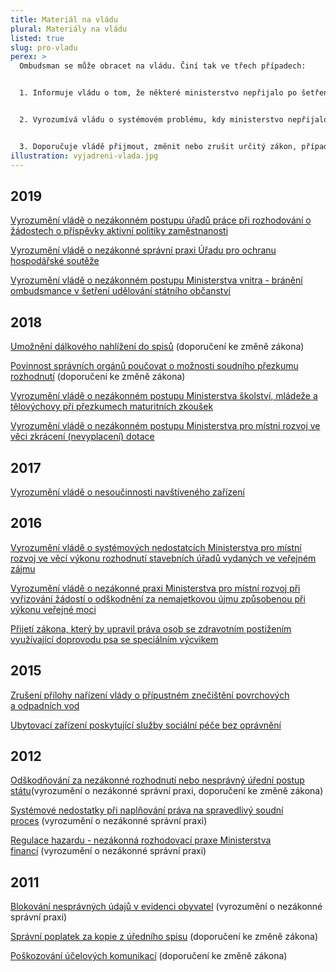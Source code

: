 ```yaml
---
title: Materiál na vládu
plural: Materiály na vládu
listed: true
slug: pro-vladu
perex: >
  Ombudsman se může obracet na vládu. Činí tak ve třech případech:


  1. Informuje vládu o tom, že některé ministerstvo nepřijalo po šetření ombudsmana dostatečná opatření k nápravě konkrétního pochybení.


  2. Vyrozumívá vládu o systémovém problému, kdy ministerstvo nepřijalo dostatečná opatření k nápravě obecné nezákonné správní praxe. Vládu pak ombudsman žádá, aby uložila ministrovi správní praxi změnit.


  3. Doporučuje vládě přijmout, změnit nebo zrušit určitý zákon, případně nařízení nebo usnesení vlády. Vládu pak ombudsman žádá, aby zavázala příslušné ministerstvo k potřebným legislativním pracím.
illustration: vyjadreni-vlada.jpg
---
```


<h2>2019
</h2>
<p>
<a href="/aktualne/tiskove-zpravy-2019/ombudsmanka-zada-vladu-o-zajisteni-zakonneho-postupu-uradu-prace/" target="_blank">Vyrozumění vládě o nezákonném postupu úřadů práce při rozhodování o žádostech o příspěvky aktivní politiky zaměstnanosti</a>
</p>
<p>
<a href="/aktualne/tiskove-zpravy-2019/nezaplatite-li-10-000-kc-uohs-ani-nezakonna-verejna-zakazka-nezajima-ombudsmanka-to-chce/" target="_blank">Vyrozumění vládě o nezákonné správní praxi Úřadu pro ochranu hospodářské soutěže</a>
</p>
<p>
<a href="/aktualne/tiskove-zpravy-2019/ministr-vnitra-brani-ombudsmance-v-setreni/" target="_blank">Vyrozumění vládě o nezákonném postupu Ministerstva vnitra - bránění ombudsmance v šetření udělování státního občanství</a>
</p>
<h2>2018
</h2>
<p class="MsoNormal">
<a href="/aktualne/tiskove-zpravy-2018/ombudsmanka-zada-o-snizeni-byrokracie-a-zatezovani-lidi-pri-nahlizeni-do-spisu/" target="_blank">Umožnění dálkového nahlížení do spisů</a> (doporučení ke&nbsp;změně zákona)
</p>
<p class="MsoNormal">
<a href="/aktualne/tiskove-zpravy-2018/ombudsmanka-zada-vladu-aby-urady-informovaly-obcany-o-moznosti-nezavisleho-soudniho-pre/" target="_blank">Povinnost správních orgánů poučovat&nbsp;o možnosti soudního přezkumu rozhodnutí</a> (doporučení ke&nbsp;změně zákona)
</p>
<p class="MsoNormal">
<a href="/aktualne/tiskove-zpravy-2018/ministerstvo-skolstvi-mladeze-a-telovychovy-porusuje-zakon-pri-prezkumech-maturitnich-zk/" target="_blank">Vyrozumění vládě o nezákonném postupu Ministerstva školství, mládeže a tělovýchovy při přezkumech maturitních zkoušek</a>
</p>
<p>
<a href="/zvlastni-opravneni/vlada-cr/2018-mmr-dotace/">Vyrozumění vládě o nezákonném postupu Ministerstva pro místní rozvoj ve věci zkrácení (nevyplacení) dotace</a>
</p>
<h2>2017
</h2>
<p>
<a href="/zvlastni-opravneni/vlada-cr/2017-sanatorium-lotos/">Vyrozumění vládě o nesoučinnosti navštíveného zařízení</a>
</p>
<h2>2016
</h2>
<p>
<a href="/zvlastni-opravneni/vlada-cr/2016-mmr-vykon-rozhodnuti/">Vyrozumění vládě o systémových nedostatcích Ministerstva pro místní rozvoj ve věcí výkonu rozhodnutí stavebních úřadů vydaných ve veřejném zájmu</a>
</p>
<p>
<a href="/zvlastni-opravneni/vlada-cr/2016-mmr-odskodnovani/">Vyrozumění vládě o nezákonné praxi Ministerstva pro místní rozvoj při vyřizování žádostí o odškodnění za nemajetkovou újmu způsobenou při výkonu veřejné moci</a>
</p>
<p>
<a href="/zvlastni-opravneni/vlada-cr/2016-asistencni-psi/">Přijetí&nbsp;zákona, který by upravil práva osob se zdravotním postižením využívající doprovodu psa se speciálním výcvikem</a>
</p>
<h2>2015
</h2>
<p>
<a href="/zvlastni-opravneni/vlada-cr/2015-limity-pro-cistirny-vod/">Zrušení přílohy nařízení vlády o přípustném znečištění povrchových a&nbsp;odpadních vod</a>
</p>
<p>
<a href="/zvlastni-opravneni/vlada-cr/2015-neregistrovana-zarizeni/">Ubytovací zařízení poskytující služby sociální péče bez oprávnění</a>
</p>
<h2>2012
</h2>
<p>
<a href="/zvlastni-opravneni/vlada-cr/2012-odskodnovani/">Odškodňování za nezákonné rozhodnutí nebo nesprávný úřední postup státu</a>(vyrozumění o&nbsp;nezákonné správní praxi, doporučení ke&nbsp;změně zákona)
</p>
<p>
<a href="/zvlastni-opravneni/vlada-cr/2012-soudni-prutahy/">Systémové nedostatky při naplňování práva na spravedlivý soudní proces</a>&nbsp;(vyrozumění o&nbsp;nezákonné správní praxi)
</p>
<p>
<a href="/zvlastni-opravneni/vlada-cr/2012-regulace-hazardu/">Regulace hazardu - nezákonná rozhodovací praxe Ministerstva financí</a>&nbsp;(vyrozumění o&nbsp;nezákonné správní praxi)
</p>
<h2>2011
</h2>
<p>
<a href="/zvlastni-opravneni/vlada-cr/2011-blokovani-udaju/">Blokování nesprávných údajů v evidenci obyvatel</a> (vyrozumění o&nbsp;nezákonné správní praxi)
</p>
<p>
<a href="/zvlastni-opravneni/vlada-cr/2011-spravni-poplatek-za-kopie/">Správní poplatek za kopie z úředního spisu</a> (doporučení ke&nbsp;změně zákona)
</p>
<p>
<a href="/zvlastni-opravneni/vlada-cr/2011-poskozovani-komunikaci/">Poškozování účelových komunikací</a> (doporučení ke&nbsp;změně zákona)
</p>
